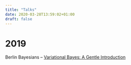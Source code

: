 ```yaml
---
title: "Talks"
date: 2020-03-28T13:59:02+01:00
draft: false 
---
```


# 2019

Berlin Bayesians – [Variational Bayes: A Gentle Introduction](https://github.com/flaviomorelli/vi_gentle_introduction) 

